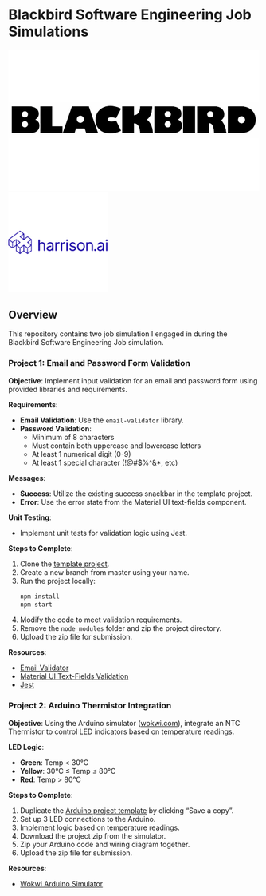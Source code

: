 # Blackbird Software Engineering Job Simulations

![Blackbird logo](images/blackbird.png)
![harrison AI logo](images/harrisonai.png)

## Overview

This repository contains two job simulation I engaged in during the Blackbird Software Engineering Job simulation.

### Project 1: Email and Password Form Validation

**Objective**: Implement input validation for an email and password form using provided libraries and requirements.

**Requirements**:

- **Email Validation**: Use the `email-validator` library.
- **Password Validation**:
  - Minimum of 8 characters
  - Must contain both uppercase and lowercase letters
  - At least 1 numerical digit (0-9)
  - At least 1 special character (!@#$%^&*, etc)

**Messages**:
- **Success**: Utilize the existing success snackbar in the template project.
- **Error**: Use the error state from the Material UI text-fields component.

**Unit Testing**:
- Implement unit tests for validation logic using Jest.

**Steps to Complete**:
1. Clone the [template project](https://github.com/juliusarden/blackbird-harrison-ai).
2. Create a new branch from master using your name.
3. Run the project locally:
    ```bash
    npm install
    npm start
    ```
4. Modify the code to meet validation requirements.
5. Remove the `node_modules` folder and zip the project directory.
6. Upload the zip file for submission.

**Resources**:
- [Email Validator](https://www.npmjs.com/package/email-validator)
- [Material UI Text-Fields Validation](https://mui.com/components/text-fields/#validation)
- [Jest](https://jestjs.io/)

### Project 2: Arduino Thermistor Integration

**Objective**: Using the Arduino simulator ([wokwi.com](https://wokwi.com)), integrate an NTC Thermistor to control LED indicators based on temperature readings.

**LED Logic**:
- **Green**: Temp < 30°C
- **Yellow**: 30°C ≤ Temp ≤ 80°C
- **Red**: Temp > 80°C

**Steps to Complete**:
1. Duplicate the [Arduino project template](https://wokwi.com/arduino/projects/299330254810382858) by clicking “Save a copy”.
2. Set up 3 LED connections to the Arduino.
3. Implement logic based on temperature readings.
4. Download the project zip from the simulator.
5. Zip your Arduino code and wiring diagram together.
6. Upload the zip file for submission.

**Resources**:
- [Wokwi Arduino Simulator](https://wokwi.com)